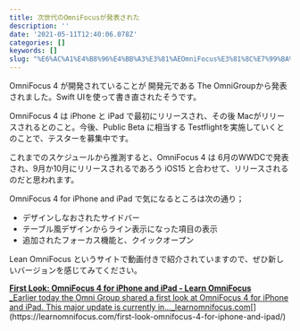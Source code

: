 ```yaml
---
title: 次世代のOmniFocusが発表された
description: ''
date: '2021-05-11T12:40:06.078Z'
categories: []
keywords: []
slug: "%E6%AC%A1%E4%B8%96%E4%BB%A3%E3%81%AEOmniFocus%E3%81%8C%E7%99%BA%E8%A1%A8%E3%81%95%E3%82%8C%E3%81%9F"
---
```

OmniFocus 4 が開発されていることが 開発元である The OmniGroupから発表されました。Swift UIを使って書き直されたそうです。

OmniFocus 4 は iPhone と iPad で最初にリリースされ、その後 Macがリリースされるとのこと。今後、Public Beta に相当する Testflightを実施していくとのことで、テスターを募集中です。

これまでのスケジュールから推測すると、OmniFocus 4 は 6月のWWDCで発表され、9月か10月にリリースされるであろう iOS15 と合わせて、リリースされるのだと思われます。

OmniFocus 4 for iPhone and iPad で気になるところは次の通り；

*   デザインしなおされたサイドバー
*   テーブル風デザインからライン表示になった項目の表示
*   追加されたフォーカス機能と、クイックオープン

Lean OmniFocus というサイトで動画付きで紹介されていますので、ぜひ新しいバージョンを感じてみてください。

[**First Look: OmniFocus 4 for iPhone and iPad - Learn OmniFocus**  
_Earlier today the Omni Group shared a first look at OmniFocus 4 for iPhone and iPad. This major update is currently in…_learnomnifocus.com](https://learnomnifocus.com/first-look-omnifocus-4-for-iphone-and-ipad/ "https://learnomnifocus.com/first-look-omnifocus-4-for-iphone-and-ipad/")[](https://learnomnifocus.com/first-look-omnifocus-4-for-iphone-and-ipad/)